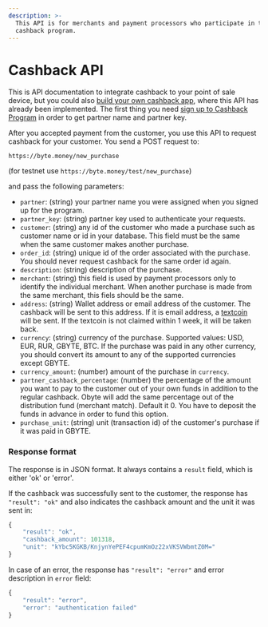 ```yaml
---
description: >-
  This API is for merchants and payment processors who participate in the Obyte
  cashback program.
---
```


# Cashback API

This is API documentation to integrate cashback to your point of sale device, but you could also [build your own cashback app](https://github.com/myactivities/byteball-cashback-app), where this API has already been implemented. The first thing you need [sign up to Cashback Program](https://medium.com/obyte/byteball-cashback-program-9c717b8d3173) in order to get partner name and partner key.

After you accepted payment from the customer, you use this API to request cashback for your customer. You send a POST request to:

`https://byte.money/new_purchase`

(for testnet use `https://byte.money/test/new_purchase`)

and pass the following parameters:

* `partner`: (string) your partner name you were assigned when you signed up for the program.
* `partner_key`: (string) partner key used to authenticate your requests.
* `customer`: (string) any id of the customer who made a purchase such as customer name or id in your database. This field must be the same when the same customer makes another purchase.
* `order_id`: (string) unique id of the order associated with the purchase. You should never request cashback for the same order id again.
* `description`: (string) description of the purchase.
* `merchant`: (string) this field is used by payment processors only to identify the individual merchant. When another purchase is made from the same merchant, this fiels should be the same.
* `address`: (string) Wallet address or email address of the customer. The cashback will be sent to this address. If it is email address, a [textcoin](https://medium.com/byteball/sending-cryptocurrency-to-email-5c9bce22b8a9) will be sent. If the textcoin is not claimed within 1 week, it will be taken back.
* `currency`: (string) currency of the purchase. Supported values: USD, EUR, RUR, GBYTE, BTC. If the purchase was paid in any other currency, you should convert its amount to any of the supported currencies except GBYTE.
* `currency_amount`: (number) amount of the purchase in `currency`.
* `partner_cashback_percentage`: (number) the percentage of the amount you want to pay to the customer out of your own funds in addition to the regular cashback. Obyte will add the same percentage out of the distribution fund (merchant match). Default it 0. You have to deposit the funds in advance in order to fund this option.
* `purchase_unit`: (string) unit (transaction id) of the customer's purchase if it was paid in GBYTE.

### Response format

The response is in JSON format. It always contains a `result` field, which is either 'ok' or 'error'.

If the cashback was successfully sent to the customer, the response has `"result": "ok"` and also indicates the cashback amount and the unit it was sent in:

```javascript
{
    "result": "ok",
    "cashback_amount": 101318,
    "unit": "kYbc5KGKB/KnjynYePEF4cpumKmOz22xVKSVWbmtZ0M="
}
```

In case of an error, the response has `"result": "error"` and error description in `error` field:

```javascript
{
    "result": "error",
    "error": "authentication failed"
}
```
